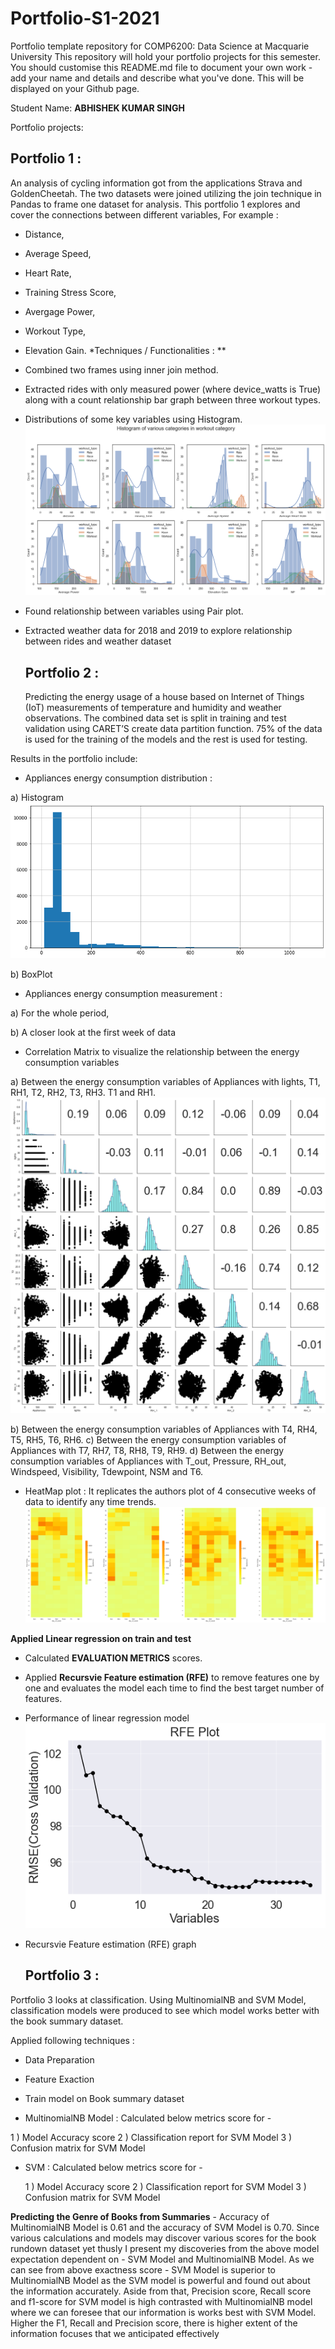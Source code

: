 # Portfolio-S1-2021
Portfolio template repository for COMP6200: Data Science at Macquarie University
This repository will hold your portfolio projects for this semester. You should customise this README.md file to document your own work - add your name and details and describe what you've done. This will be displayed on your Github page.

Student Name: **ABHISHEK KUMAR SINGH**

Portfolio projects:

  ## Portfolio 1 : 
  
An analysis of cycling information got from the applications Strava and GoldenCheetah. The two datasets were joined utilizing the join technique in Pandas to frame one dataset for analysis. This portfolio 1 explores and cover the connections between different variables, 
For example :
* Distance, 
* Average Speed, 
* Heart Rate, 
* Training Stress Score, 
* Avergage Power, 
* Workout Type,
* Elevation Gain.
*Techniques / Functionalities : **

* Combined two frames using inner join method. 
 
* Extracted rides with only measured power (where device_watts is True) along with a count relationship bar graph between three workout types.
 
* Distributions of some key variables using Histogram.
![Histogram of various categories in workout category](/data/Histogram_Port1.png)

* Found relationship between variables using Pair plot.

* Extracted weather data for 2018 and 2019 to explore relationship between rides and weather dataset


  
  ## Portfolio 2 :
  
  Predicting the energy usage of a house based on Internet of Things (IoT) measurements of temperature and humidity and weather observations.
The combined data set is split in training and test validation using CARET’S create data partition function. 75% of the data is used for the training of the models and the rest is used for testing.

Results in the portfolio include:

* Appliances energy consumption distribution :

 a) Histogram
 ![Histogram](/data/Histogram.png)
 
 b) BoxPlot

* Appliances energy consumption measurement :

 a) For the whole period,

 b) A closer look at the first week of data

* Correlation Matrix to visualize the relationship between the energy consumption variables

 a) Between the energy consumption variables of Appliances with lights, T1, RH1, T2, RH2, T3, RH3. T1 and RH1.
 ![Pair Plot](/data/PairPlot_1.png)
 
 b) Between the energy consumption variables of Appliances with T4, RH4, T5, RH5, T6, RH6.
 c) Between the energy consumption variables of Appliances with T7, RH7, T8, RH8, T9, RH9.
 d) Between the energy consumption variables of Appliances with T_out, Pressure, RH_out, Windspeed, Visibility, Tdewpoint, NSM and T6.

* HeatMap plot : It replicates the authors plot of 4 consecutive weeks of data to identify any time trends. 
  ![Heat Map](/data/HeatMap.png)

**Applied Linear regression on train and test**
* Calculated **EVALUATION METRICS** scores.
 
 * Applied **Recursvie Feature estimation (RFE)** to remove features one by one and evaluates the model each time to find the best target      number of features.
 
 * Performance of linear regression model
  ![Recursvie Feature estimation (RFE) Plot](/data/RFE_plot.png)
* Recursvie Feature estimation (RFE) graph
 
  
 
  ## Portfolio 3 :

Portfolio 3 looks at classification. Using MultinomialNB and SVM Model, classification models were produced to see which model works better with the book summary dataset.
 
 Applied following techniques : 
 
 * Data Preparation
 
 * Feature Exaction
 
 * Train model on Book summary dataset
 
 * MultinomialNB Model : Calculated below metrics score for -
 
  1 ) Model Accuracy score
  2 ) Classification report for SVM Model
  3 ) Confusion matrix for SVM Model
  
* SVM  : Calculated below metrics score for -

  1 ) Model Accuracy score
  2 ) Classification report for SVM Model
  3 ) Confusion matrix for SVM Model

  
**Predicting the Genre of Books from Summaries** - Accuracy of MultinomialNB Model is 0.61 and the accuracy of SVM Model is 0.70. Since various calculations and models may discover various scores for the book rundown dataset yet thusly I present my discoveries from the above model expectation dependent on - SVM Model and MultinomialNB Model. As we can see from above exactness score - SVM Model is superior to MultinomialNB Model as the SVM model is powerful and found out about the information accurately. Aside from that, Precision score, Recall score and f1-score for SVM model is high contrasted with MultinomialNB model where we can foresee that our information is works best with SVM Model. Higher the F1, Recall and Precision score, there is higher extent of the information focuses that we anticipated effectively
